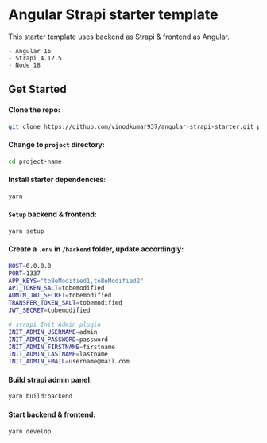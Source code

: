 # Angular Strapi starter template

This starter template uses backend as Strapi & frontend as Angular.

    - Angular 16
    - Strapi 4.12.5
    - Node 18

## Get Started

#### Clone the repo:
```bash
git clone https://github.com/vinodkumar937/angular-strapi-starter.git project-name
```
#### Change to `project` directory:
```bash
cd project-name
```
#### Install starter dependencies:
```bash
yarn
```
#### `Setup` backend & frontend:
```bash
yarn setup
```
#### Create a `.env` in `/backend` folder, update accordingly:
```bash
HOST=0.0.0.0
PORT=1337
APP_KEYS="toBeModified1,toBeModified2"
API_TOKEN_SALT=tobemodified
ADMIN_JWT_SECRET=tobemodified
TRANSFER_TOKEN_SALT=tobemodified
JWT_SECRET=tobemodified

# strapi Init Admin plugin
INIT_ADMIN_USERNAME=admin
INIT_ADMIN_PASSWORD=password
INIT_ADMIN_FIRSTNAME=firstname
INIT_ADMIN_LASTNAME=lastname
INIT_ADMIN_EMAIL=username@mail.com
```

#### Build strapi admin panel:
```bash
yarn build:backend
```

#### Start backend & frontend:
```bash
yarn develop
```
